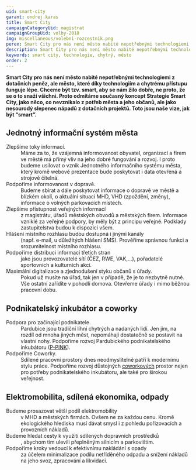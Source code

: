 ```yaml
---
uid: smart-city
garant: ondrej.karas
title: Smart City
campaignCategoryUid: magistrat
campaignGroupUid: volby-2018
img: miscellaneous/volebni-rozcestnik.png
perex: Smart City pro nás není město nabité nepotřebnými technologiemi z dotačních peněz, ale město, které díky technologiím a chytrému přístupu funguje lépe.
description: Smart City pro nás není město nabité nepotřebnými technologiemi z dotačních peněz, ale město, které díky technologiím a chytrému přístupu funguje lépe.
keywords: smart city, technologie, chytrý, město
order: 2
---
```


**Smart City pro nás není město nabité nepotřebnými technologiemi z dotačních
peněz, ale město, které díky technologiím a chytrému přístupu funguje lépe.
Chceme být tzv. smart, aby se nám žilo dobře, ne proto, že se o to snaží
všichni. Proto odmítáme současný koncept Strategie Smart City, jako něco, co
nevznikalo z potřeb města a jeho občanů, ale jako nesourodý slepenec nápadů z
dotačních projektů. Toto jsou naše vize, jak být “smart”.**

## Jednotný informační systém města

<dl class="c-program-key-point-list">
    <dt>Zlepšíme toky informací.</dt>
    <dd>Máme za to, že vzájemná informovanost obyvatel, organizací a firem ve městě má přímý vliv na jeho dobré fungování a rozvoj. I proto budeme usilovat o vznik Jednotného informačního systému města, který kromě webové prezentace bude poskytovat i data otevřená a strojově čitelná.</dd>
    <dt>Podpoříme informovanost v dopravě.</dt>
    <dd>Budeme sbírat a dále poskytovat informace o dopravě ve městě a blízkém okolí, o aktuální situaci MHD, VHD (zpoždění, změny), informace o volných parkovacích místech.</dd>
    <dt>Zlepšíme přístupnost veřejných informací</dt>
    <dd>z magistrátu, úřadů městských obvodů a městských firem. Informace vzniklé za veřejné podpory, by měly být z principu veřejné. Podklady zastupitelstva budou k dispozici všem.</dd>
    <dt>Hlášení místního rozhlasu budou dostupná i jinými kanály</dt>
    <dd>(např. e-mail, u důležitých hlášení SMS). Prověříme správnou funkci a srozumitelnost místního rozhlasu.</dd>
    <dt>Podpoříme distribuci informací třetích stran</dt>
    <dd>jako jsou provozovatelé sítí (ČEZ, RWE, VAK,...), pořadatelé sportovních a kulturních akcí.</dd>
    <dt>Maximální digitalizace a zjednodušení styku občanů s úřady.</dt>
    <dd>Pokud už musíte na úřad, tak jen v případě, že je to nezbytně nutné. Vše ostatní zařídíte v pohodlí domova. Otevřeme úřady i mimo běžnou pracovní dobu.</dd>
</dl>

## Podnikatelský inkubátor a coworky

<dl class="c-program-key-point-list">
    <dt>Podpora pro začínající podnikatele.</dt>
    <dd>Pardubice jsou tradiční líhní chytrých a nadaných lidí. Jen jim, na rozdíl od mnoha jiných měst, nepomáhají dostatečně se postavit na vlastní nohy. Podpoříme rozvoj Pardubického podnikatelského inkubátoru (<a href="https://www.p-pink.cz/" title="P-PINK" target="_blank">P-PINK</a>).</dd>
    <dt>Podpoříme Coworky.</dt>
    <dd>Sdílené pracovní prostory dnes neodmyslitelně patří k modernímu stylu práce. Podpoříme rozvoj důstojných <a href="https://cs.wikipedia.org/wiki/Coworking" title="Cowork" target=")blank">coworkových</a> prostor nejen pro potřeby podnikatelského inkubátoru, ale také pro širokou veřejnost.</dd>
</dl>

## Elektromobilita, sdílená ekonomika, odpady

<dl class="c-program-key-point-list">
    <dt>Budeme prosazovat větší podíl elektromobility</dt>
    <dd>v MHD a městských firmách. Ovšem ne za každou cenu. Kromě ekologického hlediska musí dávat smysl i z pohledu pořizovacích a provozních nákladů.</dd>
    <dt>Budeme hledat cesty k využití sdílených dopravních prostředků</dt>
    <dd>, abychom tím ulevili přeplněným silnicím a parkovištím.</dd>
    <dt>Podpoříme kroky vedoucí k efektivnímu nakládání s opady</dt>
    <dd>za účelem minimalizace podílu netříděného odpadu a snížení nákladů na jeho svoz, zpracování a likvidaci.</dd>
</dl>
